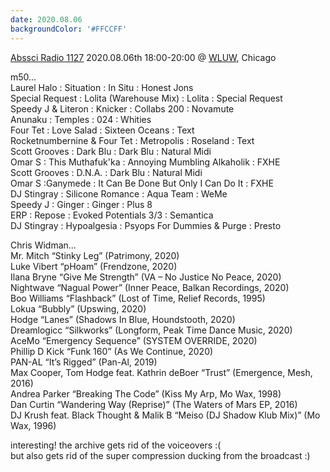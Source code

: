 ```yaml
---
date: 2020.08.06
backgroundColor: '#FFCCFF'
---
```


[Abssci Radio 1127](http://abstractscience.net/special-guests/absci-radio-1127-m50-chris-widman) 2020.08.06th 18:00-20:00 @ [WLUW](http://www.wluw.org/), Chicago  

m50...  
Laurel Halo : Situation : In Situ : Honest Jons  
Special Request : Lolita (Warehouse Mix) : Lolita : Special Request  
Speedy J & Literon : Knicker : Collabs 200 : Novamute  
Anunaku : Temples : 024 : Whities  
Four Tet : Love Salad : Sixteen Oceans : Text  
Rocketnumbernine & Four Tet : Metropolis : Roseland : Text  
Scott Grooves : Dark Blu : Dark Blu : Natural Midi  
Omar S : This Muthafuk'ka : Annoying Mumbling Alkaholik : FXHE  
Scott Grooves : D.N.A. : Dark Blu : Natural Midi  
Omar S :Ganymede : It Can Be Done But Only I Can Do It : FXHE  
DJ Stingray : Silicone Romance : Aqua Team : WeMe  
Speedy J : Ginger : Ginger : Plus 8  
ERP : Repose : Evoked Potentials 3/3 : Semantica  
DJ Stingray : Hypoalgesia : Psyops For Dummies & Purge : Presto  

Chris Widman...  
Mr. Mitch “Stinky Leg” (Patrimony, 2020)  
Luke Vibert “pHoam” (Frendzone, 2020)  
Ilana Bryne “Give Me Strength” (VA – No Justice No Peace, 2020)  
Nightwave “Nagual Power” (Inner Peace, Balkan Recordings, 2020)  
Boo Williams “Flashback” (Lost of Time, Relief Records, 1995)  
Lokua “Bubbly” (Upswing, 2020)  
Hodge “Lanes” (Shadows In Blue, Houndstooth, 2020)  
Dreamlogicc “Silkworks” (Longform, Peak Time Dance Music, 2020)  
AceMo “Emergency Sequence” (SYSTEM OVERRIDE, 2020)  
Phillip D Kick “Funk 160” (As We Continue, 2020)  
PAN-AL “It’s Rigged” (Pan-Al, 2019)  
Max Cooper, Tom Hodge feat. Kathrin deBoer “Trust” (Emergence, Mesh, 2016)  
Andrea Parker “Breaking The Code” (Kiss My Arp, Mo Wax, 1998)  
Dan Curtin “Wandering Way (Reprise)” (The Waters of Mars EP, 2016)  
DJ Krush feat. Black Thought & Malik B “Meiso (DJ Shadow Klub Mix)” (Mo Wax, 1996)  

interesting! the archive gets rid of the voiceovers :(  
but also gets rid of the super compression ducking from the broadcast :)